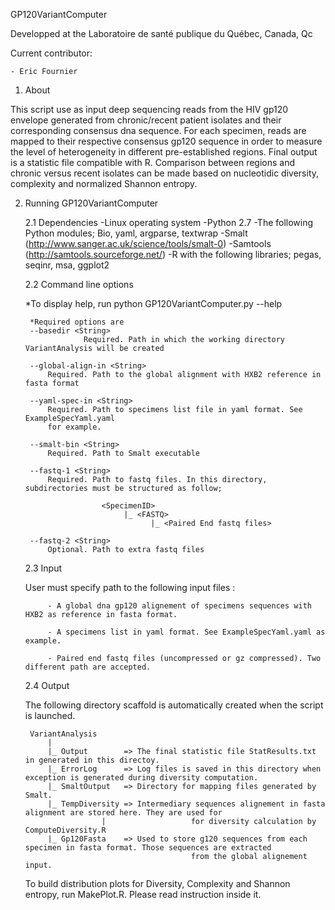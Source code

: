 GP120VariantComputer

Developped at the Laboratoire de santé publique du Québec, Canada, Qc

Current contributor:

	- Eric Fournier


1. About

This script use as input deep sequencing reads from the HIV gp120 envelope generated from chronic/recent patient isolates and their corresponding consensus dna sequence. For each specimen, reads are mapped to their respective consensus gp120 sequence in order to measure the level of heterogeneity in different pre-established regions. Final output is a statistic file compatible with R. Comparison between regions and chronic versus recent isolates can be made based on nucleotidic diversity, complexity and normalized Shannon entropy.

2. Running GP120VariantComputer

   2.1 Dependencies
        -Linux operating system
	-Python 2.7
        -The following Python modules; Bio, yaml, argparse, textwrap
        -Smalt (http://www.sanger.ac.uk/science/tools/smalt-0)
        -Samtools (http://samtools.sourceforge.net/)
        -R with the following libraries; pegas, seqinr, msa, ggplot2

   2.2 Command line options

	*To display help, run 
         	python GP120VariantComputer.py --help

        *Required options are
		--basedir <String>
                 	Required. Path in which the working directory VariantAnalysis will be created

		--global-align-in <String>
			Required. Path to the global alignment with HXB2 reference in fasta format

		--yaml-spec-in <String>
			Required. Path to specimens list file in yaml format. See ExampleSpecYaml.yaml
			for example.

		--smalt-bin <String>
			Required. Path to Smalt executable

		--fastq-1 <String>
			Required. Path to fastq files. In this directory, subdirectories must be structured as follow;
                        
                        <SpecimenID> 
                             |_ <FASTQ>
                                   |_ <Paired End fastq files>

		--fastq-2 <String>
			Optional. Path to extra fastq files

   2.3 Input

	User must specify path to the following input files :

			- A global dna gp120 alignement of specimens sequences with HXB2 as reference in fasta format.

			- A specimens list in yaml format. See ExampleSpecYaml.yaml as example.

			- Paired end fastq files (uncompressed or gz compressed). Two different path are accepted.  

   2.4 Output

	The following directory scaffold is automatically created when the script is launched.

		VariantAnalysis
			|
			|_ Output        => The final statistic file StatResults.txt in generated in this directoy.
			|_ ErrorLog      => Log files is saved in this directory when exception is generated during diversity computation.
			|_ SmaltOutput   => Directory for mapping files generated by Smalt.
			|_ TempDiversity => Intermediary sequences alignement in fasta alignment are stored here. They are used for
                        |                   for diversity calculation by ComputeDiversity.R
			|_ Gp120Fasta    => Used to store g120 sequences from each specimen in fasta format. Those sequences are extracted
                                            from the global alignement input.
     
	To build distribution plots for Diversity, Complexity and Shannon entropy, run MakePlot.R. Please read instruction inside it.
